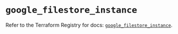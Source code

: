 # `google_filestore_instance`

Refer to the Terraform Registry for docs: [`google_filestore_instance`](https://registry.terraform.io/providers/hashicorp/google/6.31.0/docs/resources/filestore_instance).

